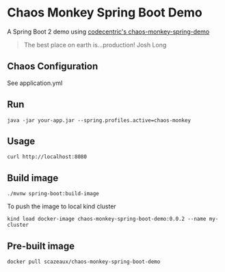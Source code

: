 # Chaos Monkey Spring Boot Demo

A Spring Boot 2 demo using [codecentric's chaos-monkey-spring-demo](https://github.com/codecentric/chaos-monkey-spring-boot)

> The best place on earth is…production!
Josh Long

## Chaos Configuration

See application.yml

## Run

    java -jar your-app.jar --spring.profiles.active=chaos-monkey

## Usage

    curl http://localhost:8080

## Build image

    ./mvnw spring-boot:build-image

To push the image to local kind cluster

    kind load docker-image chaos-monkey-spring-boot-demo:0.0.2 --name my-cluster

## Pre-built image

    docker pull scazeaux/chaos-monkey-spring-boot-demo 
